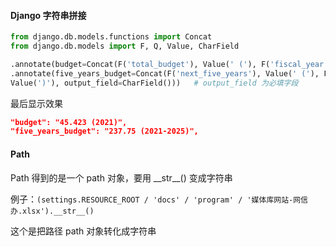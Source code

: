 
#### Django 字符串拼接  

```python
from django.db.models.functions import Concat
from django.db.models import F, Q, Value, CharField

.annotate(budget=Concat(F('total_budget'), Value(' ('), F('fiscal_year'), Value(')'), output_field=CharField()))
.annotate(five_years_budget=Concat(F('next_five_years'), Value(' ('), F('fiscal_year'), Value('-'), F('fiscal_year') + 4, 
Value(')'), output_field=CharField()))   # output_field 为必填字段  
```

最后显示效果  
```json
"budget": "45.423 (2021)",
"five_years_budget": "237.75 (2021-2025)",
```

#### Path 

Path 得到的是一个 path 对象，要用 \_\_str__() 变成字符串  

例子：`(settings.RESOURCE_ROOT / 'docs' / 'program' / '媒体库网站-网信办.xlsx').__str__()`  

这个是把路径 path 对象转化成字符串  
